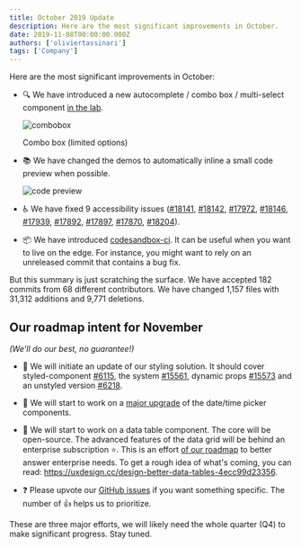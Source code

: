 ```yaml
---
title: October 2019 Update
description: Here are the most significant improvements in October.
date: 2019-11-08T00:00:00.000Z
authors: ['oliviertassinari']
tags: ['Company']
---
```


Here are the most significant improvements in October:

- 🔍 We have introduced a new autocomplete / combo box / multi-select component [in the lab](/components/autocomplete/).

  ![combobox](/static/blog/september-2019-update/combobox.png)

  <p class="blog-description">Combo box (limited options)</p>

- 📚 We have changed the demos to automatically inline a small code preview when possible.

  ![code preview](/static/blog/october-2019-update/preview.png)

- ♿️ We have fixed 9 accessibility issues ([#18141](https://github.com/mui/material-ui/pull/18141), [#18142](https://github.com/mui/material-ui/pull/18142), [#17972](https://github.com/mui/material-ui/pull/17972), [#18146](https://github.com/mui/material-ui/pull/18146), [#17939](https://github.com/mui/material-ui/pull/17939), [#17892](https://github.com/mui/material-ui/pull/17892), [#17897](https://github.com/mui/material-ui/pull/17897), [#17870](https://github.com/mui/material-ui/pull/17870), [#18204](https://github.com/mui/material-ui/pull/18204)).

- 📦 We have introduced [codesandbox-ci](https://ci.codesandbox.io/status/mui/material-ui/pr/18238). It can be useful when you want to live on the edge. For instance, you might want to rely on an unreleased commit that contains a bug fix.

But this summary is just scratching the surface. We have accepted 182 commits from 68 different contributors. We have changed 1,157 files with 31,312 additions and 9,771 deletions.

## Our roadmap intent for November

_(We'll do our best, no guarantee!)_

- 💅 We will initiate an update of our styling solution.
  It should cover styled-component [#6115](https://github.com/mui/material-ui/pull/#6115), the system [#15561](https://github.com/mui/material-ui/issues/15561), dynamic props [#15573](https://github.com/mui/material-ui/issues/15573) and an unstyled version [#6218](https://github.com/mui/material-ui/pull/6218).

- 📅 We will start to work on a [major upgrade](https://github.com/mui/material-ui-pickers/issues/1293) of the date/time picker components.

- 🧮 We will start to work on a data table component. The core will be open-source. The advanced features of the data grid will be behind an enterprise subscription ⭐️.
  This is an effort [of our roadmap](/discover-more/roadmap/) to better answer enterprise needs. To get a rough idea of what's coming, you can read: https://uxdesign.cc/design-better-data-tables-4ecc99d23356.

- ❓ Please upvote our [GitHub issues](https://github.com/mui/material-ui/issues) if you want something specific. The number of 👍 helps us to prioritize.

These are three major efforts, we will likely need the whole quarter (Q4) to make significant progress. Stay tuned.
